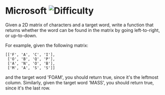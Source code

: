 # Microsoft ![Difficulty](https://img.shields.io/badge/-EASY-green)
	
Given a 2D matrix of characters and a target word, write a function that returns
whether the word can be found in the matrix by going left-to-right, or up-to-down.
	
For example, given the following matrix:
	
```
[['F', 'A', 'C', 'I'],
 ['O', 'B', 'Q', 'P'],
 ['A', 'N', 'O', 'B'],
 ['M', 'A', 'S', 'S']]
```
	
and the target word 'FOAM', you should return true, since it's the leftmost column.
Similarly, given the target word 'MASS', you should return true, since it's the last row.
	
